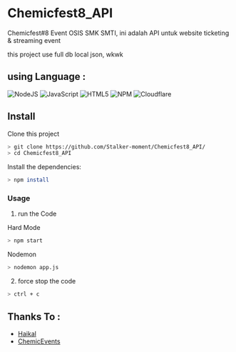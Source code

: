 # Chemicfest8_API
Chemicfest#8 Event OSIS SMK SMTI, ini adalah API untuk website ticketing & streaming event

this project use full db local json, wkwk

## using Language :
![NodeJS](https://img.shields.io/badge/node.js-6DA55F?style=for-the-badge&logo=node.js&logoColor=white) ![JavaScript](https://img.shields.io/badge/javascript-%23323330.svg?style=for-the-badge&logo=javascript&logoColor=%23F7DF1E) 	![HTML5](https://img.shields.io/badge/html5-%23E34F26.svg?style=for-the-badge&logo=html5&logoColor=white) ![NPM](https://img.shields.io/badge/NPM-%23CB3837.svg?style=for-the-badge&logo=npm&logoColor=white) ![Cloudflare](https://img.shields.io/badge/Cloudflare-F38020?style=for-the-badge&logo=Cloudflare&logoColor=white)

## Install
Clone this project

```bash
> git clone https://github.com/Stalker-moment/Chemicfest8_API/
> cd Chemicfest8_API
```

Install the dependencies:

```bash
> npm install
```

### Usage
1. run the Code

 Hard Mode

```bash
> npm start
```

 Nodemon 

```bash
> nodemon app.js
```

2. force stop the code
```bash
> ctrl + c
```

## Thanks To :
- [Haikal](https://www.instagram.com/fp_haikal/)
- [ChemicEvents](https://www.instagram.com/chemicevents/)
